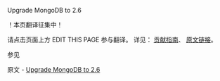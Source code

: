  Upgrade MongoDB to 2.6

 ！本页翻译征集中！

请点击页面上方 EDIT THIS PAGE 参与翻译。
详见：
[贡献指南]( https://github.com/JinMuInfo/MongoDB-Manual-zh/blob/master/CONTRIBUTING.md )、
[原文链接](  https://docs.mongodb.com/manual/release-notes/2.6-upgrade/  )。

 参见

原文 - [Upgrade MongoDB to 2.6]( https://docs.mongodb.com/manual/release-notes/2.6-upgrade/ )

